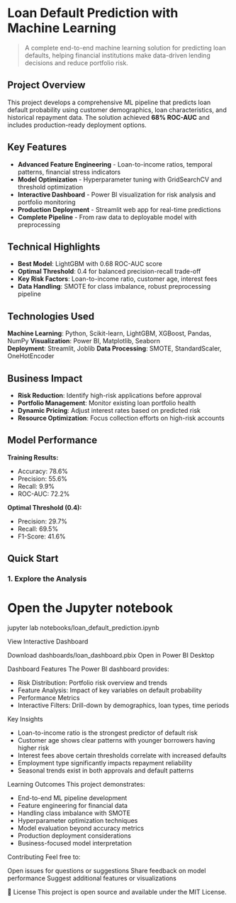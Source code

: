 # Loan Default Prediction with Machine Learning

> A complete end-to-end machine learning solution for predicting loan defaults, helping financial institutions make data-driven lending decisions and reduce portfolio risk.

## Project Overview

This project develops a comprehensive ML pipeline that predicts loan default probability using customer demographics, loan characteristics, and historical repayment data. The solution achieved **68% ROC-AUC** and includes production-ready deployment options.

## Key Features

- **Advanced Feature Engineering** - Loan-to-income ratios, temporal patterns, financial stress indicators
- **Model Optimization** - Hyperparameter tuning with GridSearchCV and threshold optimization
- **Interactive Dashboard** - Power BI visualization for risk analysis and portfolio monitoring  
- **Production Deployment** - Streamlit web app for real-time predictions
- **Complete Pipeline** - From raw data to deployable model with preprocessing

## Technical Highlights

- **Best Model**: LightGBM with 0.68 ROC-AUC score
- **Optimal Threshold**: 0.4 for balanced precision-recall trade-off
- **Key Risk Factors**: Loan-to-income ratio, customer age, interest fees
- **Data Handling**: SMOTE for class imbalance, robust preprocessing pipeline

##  Technologies Used

**Machine Learning**: Python, Scikit-learn, LightGBM, XGBoost, Pandas, NumPy
**Visualization**: Power BI, Matplotlib, Seaborn  
**Deployment**: Streamlit, Joblib
**Data Processing**: SMOTE, StandardScaler, OneHotEncoder

## Business Impact

- **Risk Reduction**: Identify high-risk applications before approval
- **Portfolio Management**: Monitor existing loan portfolio health  
- **Dynamic Pricing**: Adjust interest rates based on predicted risk
- **Resource Optimization**: Focus collection efforts on high-risk accounts

## Model Performance

**Training Results:**
- Accuracy: 78.6%
- Precision: 55.6% 
- Recall: 9.9%
- ROC-AUC: 72.2%

**Optimal Threshold (0.4):**
- Precision: 29.7%
- Recall: 69.5%
- F1-Score: 41.6%

## Quick Start

### 1. Explore the Analysis
# Open the Jupyter notebook
jupyter lab notebooks/loan_default_prediction.ipynb

View Interactive Dashboard

Download dashboards/loan_dashboard.pbix
Open in Power BI Desktop

Dashboard Features
The Power BI dashboard provides:

- Risk Distribution: Portfolio risk overview and trends
- Feature Analysis: Impact of key variables on default probability
- Performance Metrics
- Interactive Filters: Drill-down by demographics, loan types, time periods

Key Insights

- Loan-to-income ratio is the strongest predictor of default risk
- Customer age shows clear patterns with younger borrowers having higher risk
- Interest fees above certain thresholds correlate with increased defaults
- Employment type significantly impacts repayment reliability
- Seasonal trends exist in both approvals and default patterns

Learning Outcomes
This project demonstrates:

- End-to-end ML pipeline development
- Feature engineering for financial data
- Handling class imbalance with SMOTE
- Hyperparameter optimization techniques
- Model evaluation beyond accuracy metrics
- Production deployment considerations
- Business-focused model interpretation

Contributing
Feel free to:

Open issues for questions or suggestions
Share feedback on model performance
Suggest additional features or visualizations

📄 License
This project is open source and available under the MIT License.
